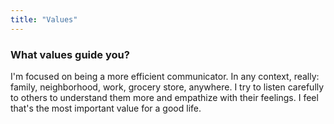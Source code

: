 ```yaml
---
title: "Values"
---
```

### What values guide you?

I'm focused on being a more efficient communicator. In any context, really: family, neighborhood, work, grocery store, anywhere. I try to listen carefully to others to understand them more and empathize with their feelings. I feel that's the most important value for a good life.